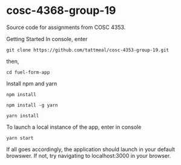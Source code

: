 # cosc-4368-group-19
Source code for assignments from COSC 4353.

Getting Started
In console, enter

```git clone https://github.com/tattmeal/cosc-4353-group-19.git```

then,

```cd fuel-form-app```

Install npm and yarn

```npm install```

```npm install -g yarn```

```yarn install```

To launch a local instance of the app, enter in console 

```yarn start```

If all goes accordingly, the application should launch in your default browswer. If not, try navigating to localhost:3000 in your browser.
